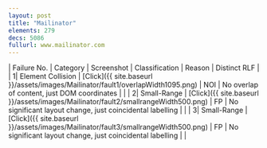 ```yaml
---
layout: post
title: "Mailinator"
elements: 279
decs: 5086
fullurl: www.mailinator.com
---
```

| Failure No. | Category | Screenshot | Classification | Reason | Distinct RLF |
| 1| Element Collision | [Click]({{ site.baseurl }}/assets/images/Mailinator/fault1/overlapWidth1095.png) | NOI | No overlap of content, just DOM coordinates | |
| 2| Small-Range | [Click]({{ site.baseurl }}/assets/images/Mailinator/fault2/smallrangeWidth500.png) | FP | No significant layout change, just coincidental labelling | |
| 3| Small-Range | [Click]({{ site.baseurl }}/assets/images/Mailinator/fault3/smallrangeWidth500.png) | FP | No significant layout change, just coincidental labelling | |
